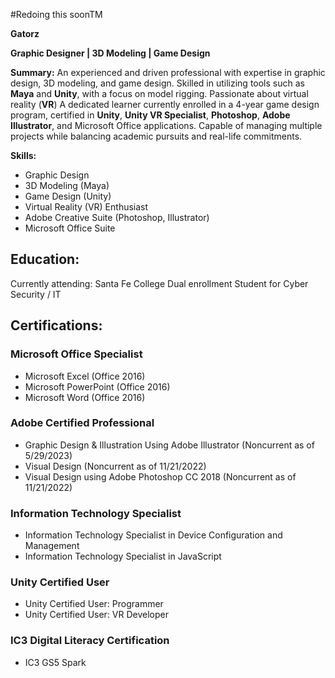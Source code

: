 
#Redoing this soonTM


**Gatorz**

**Graphic Designer | 3D Modeling | Game Design**

**Summary:**
An experienced and driven professional with expertise in graphic design, 3D modeling, and game design. Skilled in utilizing tools such as **Maya** and **Unity**, with a focus on model rigging. Passionate about virtual reality (**VR**) A dedicated learner currently enrolled in a 4-year game design program, certified in **Unity**, **Unity VR Specialist**, **Photoshop**, **Adobe Illustrator**, and Microsoft Office applications. Capable of managing multiple projects while balancing academic pursuits and real-life commitments.

**Skills:**
- Graphic Design
- 3D Modeling (Maya)
- Game Design (Unity)
- Virtual Reality (VR) Enthusiast
- Adobe Creative Suite (Photoshop, Illustrator)
- Microsoft Office Suite

## **Education:**
Currently attending: Santa Fe College Dual enrollment Student for Cyber Security / IT

## **Certifications:**
### Microsoft Office Specialist
- Microsoft Excel (Office 2016)
- Microsoft PowerPoint (Office 2016)
- Microsoft Word (Office 2016)
### Adobe Certified Professional
- Graphic Design & Illustration Using Adobe Illustrator (Noncurrent as of 5/29/2023)
- Visual Design (Noncurrent as of 11/21/2022)
- Visual Design using Adobe Photoshop CC 2018 (Noncurrent as of 11/21/2022)
### Information Technology Specialist
- Information Technology Specialist in Device Configuration and Management
- Information Technology Specialist in JavaScript
### Unity Certified User
- Unity Certified User: Programmer
- Unity Certified User: VR Developer
### IC3 Digital Literacy Certification
- IC3 GS5 Spark
